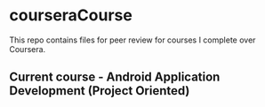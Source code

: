 # courseraCourse
This repo contains files for peer review for courses I complete over Coursera.

## Current course - Android Application Development (Project Oriented)
